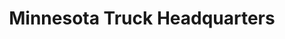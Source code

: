 ---
title: "Minnesota Truck Headquarters"
url: /saint-cloud/minnesota-truck-headquarters/
shop: car
---